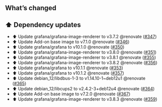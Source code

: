 ## What’s changed

## ⬆️ Dependency updates

- ⬆️ Update grafana/grafana-image-renderer to v3.7.2 @renovate ([#347](https://github.com/hassio-addons/addon-grafana/pull/347))
- ⬆️ Update Add-on base image to v7.1.0 @renovate ([#346](https://github.com/hassio-addons/addon-grafana/pull/346))
- ⬆️ Update grafana/grafana to v10.1.0 @renovate ([#350](https://github.com/hassio-addons/addon-grafana/pull/350))
- ⬆️ Update grafana/grafana-image-renderer to v3.8.0 @renovate ([#351](https://github.com/hassio-addons/addon-grafana/pull/351))
- ⬆️ Update grafana/grafana-image-renderer to v3.8.1 @renovate ([#355](https://github.com/hassio-addons/addon-grafana/pull/355))
- ⬆️ Update grafana/grafana-image-renderer to v3.8.2 @renovate ([#356](https://github.com/hassio-addons/addon-grafana/pull/356))
- ⬆️ Update grafana/grafana to v10.1.1 @renovate ([#353](https://github.com/hassio-addons/addon-grafana/pull/353))
- ⬆️ Update grafana/grafana to v10.1.2 @renovate ([#357](https://github.com/hassio-addons/addon-grafana/pull/357))
- ⬆️ Update debian_12/libdbus-1-3 to v1.14.10-1~deb12u1 @renovate ([#365](https://github.com/hassio-addons/addon-grafana/pull/365))
- ⬆️ Update debian_12/libcups2 to v2.4.2-3+deb12u4 @renovate ([#364](https://github.com/hassio-addons/addon-grafana/pull/364))
- ⬆️ Update Add-on base image to v7.2.0 @renovate ([#367](https://github.com/hassio-addons/addon-grafana/pull/367))
- ⬆️ Update grafana/grafana-image-renderer to v3.8.3 @renovate ([#359](https://github.com/hassio-addons/addon-grafana/pull/359))
